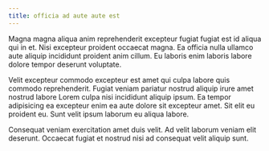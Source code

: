 ```yaml
---
title: officia ad aute aute est
---
```


Magna magna aliqua anim reprehenderit excepteur fugiat fugiat est id aliqua qui in et. Nisi excepteur proident occaecat magna. Ea officia nulla ullamco aute aliquip incididunt proident anim cillum. Eu laboris enim laboris labore dolore tempor deserunt voluptate.

Velit excepteur commodo excepteur est amet qui culpa labore quis commodo reprehenderit. Fugiat veniam pariatur nostrud aliquip irure amet nostrud labore Lorem culpa nisi incididunt aliquip ipsum. Ea tempor adipisicing ea excepteur enim ea aute dolore sit excepteur amet. Sit elit eu proident eu. Sunt velit ipsum laborum eu aliqua labore.

Consequat veniam exercitation amet duis velit. Ad velit laborum veniam elit deserunt. Occaecat fugiat et nostrud nisi ad consequat velit aliquip sunt.